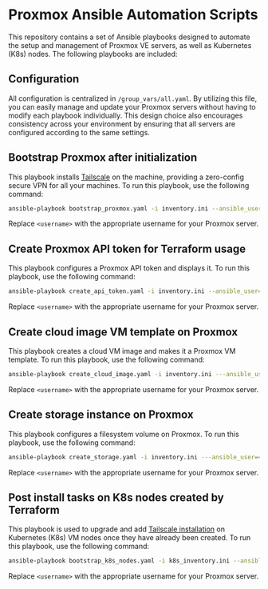 # Proxmox Ansible Automation Scripts

This repository contains a set of Ansible playbooks designed to automate the setup and management of Proxmox VE servers, as well as Kubernetes (K8s) nodes. The following playbooks are included:

## Configuration

All configuration is centralized in `/group_vars/all.yaml`. By utilizing this file, you can easily manage and update your Proxmox servers without having to modify each playbook individually. This design choice also encourages
consistency across your environment by ensuring that all servers are configured according to the same settings.

## Bootstrap Proxmox after initialization

This playbook installs [Tailscale](https://tailscale.com/) on the machine, providing a zero-config secure VPN for all your machines. To run this playbook, use the following command:

```bash
ansible-playbook bootstrap_proxmox.yaml -i inventory.ini --ansible_user=<username>"
```

Replace `<username>` with the appropriate username for your Proxmox server.

## Create Proxmox API token for Terraform usage

This playbook configures a Proxmox API token and displays it. To run this playbook, use the following command:

```bash
ansible-playbook create_api_token.yaml -i inventory.ini --ansible_user=<username>"
```

Replace `<username>` with the appropriate username for your Proxmox server.

## Create cloud image VM template on Proxmox

This playbook creates a cloud VM image and makes it a Proxmox VM template. To run this playbook, use the following command:

```bash
ansible-playbook create_cloud_image.yaml -i inventory.ini ---ansible_user=<username>"
```

Replace `<username>` with the appropriate username for your Proxmox server.

## Create storage instance on Proxmox

This playbook configures a filesystem volume on Proxmox. To run this playbook, use the following command:

```bash
ansible-playbook create_storage.yaml -i inventory.ini ---ansible_user=<username>"
```

Replace `<username>` with the appropriate username for your Proxmox server.

## Post install tasks on K8s nodes created by Terraform

This playbook is used to upgrade and add [Tailscale installation](https://tailscale.com/) on Kubernetes (K8s) VM nodes once they have already been created. To run this playbook, use the following command:

```bash
ansible-playbook bootstrap_k8s_nodes.yaml -i k8s_inventory.ini --ansible_user=<username>" 
```

Replace `<username>` with the appropriate username for your Proxmox server. 